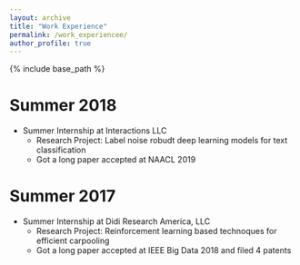 ```yaml
---
layout: archive
title: "Work Experience"
permalink: /work_experiencee/
author_profile: true
---
```


{% include base_path %}

Summer 2018
======
* Summer Internship at Interactions LLC
    * Research Project: Label noise robudt deep learning models for text classification
    * Got a long paper accepted at NAACL 2019

Summer 2017
======
* Summer Internship at Didi Research America, LLC
    * Research Project: Reinforcement learning based technoques for efficient carpooling
    * Got a long paper accepted at IEEE Big Data 2018 and filed 4 patents
